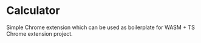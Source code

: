 # Calculator 
Simple Chrome extension which can be used as boilerplate for WASM + TS Chrome extension project.
